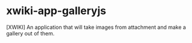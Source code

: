 # xwiki-app-galleryjs
\[XWIKI\] An application that will take images from attachment and make a gallery out of them.
